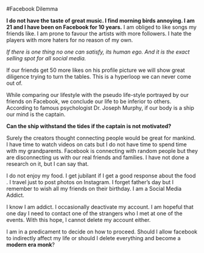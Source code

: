 #Facebook Dilemma


**I do not have the taste of great music. I find morning birds annoying. I am 21 and I have been on Facebook for 10 years.** I am obliged to like songs my friends like. I am prone to favour the artists with more followers. I hate the players with more haters for no reason of my own.

*If there is one thing no one can satisfy, its human ego. And it is the exact selling spot for all social media.*

If our friends get 50 more likes on his profile picture we will show great diligence trying to turn the tables. This is a hyperloop we can never come out of.

While comparing our lifestyle with the pseudo life-style portrayed by our friends on Facebook, we conclude our life to be inferior to others. According to famous psychologist Dr. Joseph Murphy, if our body is a ship our mind is the captain.

**Can the ship withstand the tides if the captain is not motivated?**

Surely the creators thought connecting people would be great for mankind. I have time to watch videos on cats but I do not have time to spend time with my grandparents. Facebook is connecting with random people but they are disconnecting us with our real friends and families. I have not done a research on it, but I can say that.

I do not enjoy my food. I get jubilant if I get a good response about the food . I travel just to post photos on Instagram. I forget father’s day but I remember to wish all my friends on their birthday. I am a Social Media Addict.

I know I am addict. I occasionally deactivate my account. I am hopeful that one day I need to contact one of the strangers who I met at one of the events. With this hope, I cannot delete my account either.

I am in a predicament to decide on how to proceed. Should I allow facebook to indirectly affect my life or should I delete everything and become a **modern era monk**?
